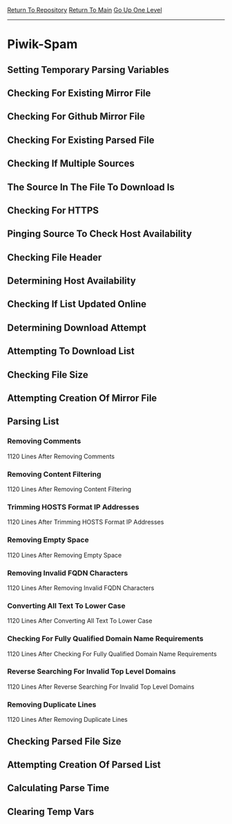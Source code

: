 [Return To Repository](https://github.com/deathbybandaid/piholeparser/)
[Return To Main](https://github.com/deathbybandaid/piholeparser/blob/master/RecentRunLogs/Mainlog.md)
[Go Up One Level](https://github.com/deathbybandaid/piholeparser/blob/master/RecentRunLogs/TopLevelScripts/30-Processing-External-Blacklists.md)
____________________________________
# Piwik-Spam
## Setting Temporary Parsing Variables
## Checking For Existing Mirror File
## Checking For Github Mirror File
## Checking For Existing Parsed File
## Checking If Multiple Sources
## The Source In The File To Download Is
## Checking For HTTPS
## Pinging Source To Check Host Availability
## Checking File Header
## Determining Host Availability
## Checking If List Updated Online
## Determining Download Attempt
## Attempting To Download List
## Checking File Size
## Attempting Creation Of Mirror File
## Parsing List
### Removing Comments
1120 Lines After Removing Comments
### Removing Content Filtering
1120 Lines After Removing Content Filtering
### Trimming HOSTS Format IP Addresses
1120 Lines After Trimming HOSTS Format IP Addresses
### Removing Empty Space
1120 Lines After Removing Empty Space
### Removing Invalid FQDN Characters
1120 Lines After Removing Invalid FQDN Characters
### Converting All Text To Lower Case
1120 Lines After Converting All Text To Lower Case
### Checking For Fully Qualified Domain Name Requirements
1120 Lines After Checking For Fully Qualified Domain Name Requirements
### Reverse Searching For Invalid Top Level Domains
1120 Lines After Reverse Searching For Invalid Top Level Domains
### Removing Duplicate Lines
1120 Lines After Removing Duplicate Lines
## Checking Parsed File Size
## Attempting Creation Of Parsed List
## Calculating Parse Time
## Clearing Temp Vars
